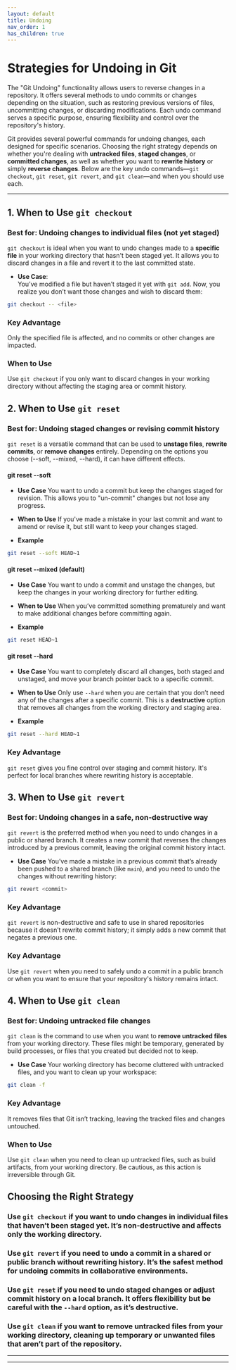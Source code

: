 ```yaml
---
layout: default
title: Undoing
nav_order: 1
has_children: true
---
```


# Strategies for Undoing in Git

The "Git Undoing" functionality allows users to reverse changes in a repository. It offers several methods to undo commits or changes depending on the situation, such as restoring previous versions of files, uncommitting changes, or discarding modifications. Each undo command serves a specific purpose, ensuring flexibility and control over the repository's history.

Git provides several powerful commands for undoing changes, each designed for specific scenarios. Choosing the right strategy depends on whether you're dealing with **untracked files**, **staged changes**, or **committed changes**, as well as whether you want to **rewrite history** or simply **reverse changes**. Below are the key undo commands—`git checkout`, `git reset`, `git revert`, and `git clean`—and when you should use each.

---

## 1. When to Use `git checkout`

### Best for: Undoing changes to individual files (not yet staged)

`git checkout` is ideal when you want to undo changes made to a **specific file** in your working directory that hasn't been staged yet. It allows you to discard changes in a file and revert it to the last committed state.

- **Use Case**:  
  You’ve modified a file but haven’t staged it yet with `git add`. Now, you realize you don’t want those changes and wish to discard them:

```bash
git checkout -- <file>
```
### Key Advantage

Only the specified file is affected, and no commits or other changes are impacted.

### When to Use

Use `git checkout` if you only want to discard changes in your working directory without affecting the staging area or commit history.

## 2. When to Use `git reset`

### Best for: Undoing staged changes or revising commit history

`git reset` is a versatile command that can be used to **unstage files**, **rewrite commits**, or **remove changes** entirely. Depending on the options you choose (--soft, --mixed, --hard), it can have different effects.

#### **git reset --soft**

- **Use Case**
  You want to undo a commit but keep the changes staged for revision. This allows you to "un-commit" changes but not lose any progress.

-  **When to Use**
If you've made a mistake in your last commit and want to amend or revise it, but still want to keep your changes staged.

-  **Example**
```bash
git reset --soft HEAD~1
```

#### **git reset --mixed (default)**
- **Use Case**
  You want to undo a commit and unstage the changes, but keep the changes in your working directory for further editing.

- **When to Use**
  When you’ve committed something prematurely and want to make additional changes before committing again.

- **Example**
```bash
git reset HEAD~1
```
#### **git reset --hard**
- **Use Case**
  You want to completely discard all changes, both staged and unstaged, and move your branch pointer back to a specific commit.

- **When to Use**
  Only use `--hard` when you are certain that you don’t need any of the changes after a specific commit. This is a **destructive** option that removes all changes from the working directory and staging area.

- **Example**
```bash
git reset --hard HEAD~1
```

### Key Advantage

`git reset` gives you fine control over staging and commit history. It's perfect for local branches where rewriting history is acceptable.

## 3. When to Use `git revert`

### Best for: Undoing changes in a safe, non-destructive way

`git revert` is the preferred method when you need to undo changes in a public or shared branch. It creates a new commit that reverses the changes introduced by a previous commit, leaving the original commit history intact.

- **Use Case** 
  You’ve made a mistake in a previous commit that’s already been pushed to a shared branch (like `main`), and you need to undo the changes without rewriting history:
```bash
git revert <commit>
```
### Key Advantage 

`git revert` is non-destructive and safe to use in shared repositories because it doesn’t rewrite commit history; it simply adds a new commit that negates a previous one.

### Key Advantage 

Use `git revert` when you need to safely undo a commit in a public branch or when you want to ensure that your repository's history remains intact.

## 4. When to Use `git clean`

### Best for: Undoing untracked file changes

`git clean` is the command to use when you want to **remove untracked files** from your working directory. These files might be temporary, generated by build processes, or files that you created but decided not to keep.

- **Use Case**
 Your working directory has become cluttered with untracked files, and you want to clean up your workspace:

```bash
git clean -f
```
### Key Advantage

It removes files that Git isn’t tracking, leaving the tracked files and changes untouched.

### When to Use
  
Use `git clean` when you need to clean up untracked files, such as build artifacts, from your working directory. Be cautious, as this action is irreversible through Git.

## Choosing the Right Strategy

### Use `git checkout` if you want to undo changes in individual files that haven’t been staged yet. It’s non-destructive and affects only the working directory.

### Use `git revert` if you need to undo a commit in a shared or public branch without rewriting history. It’s the safest method for undoing commits in collaborative environments.

### Use `git reset` if you need to undo staged changes or adjust commit history on a local branch. It offers flexibility but be careful with the `--hard` option, as it’s destructive.

### Use `git clean` if you want to remove untracked files from your working directory, cleaning up temporary or unwanted files that aren’t part of the repository.

---

---
